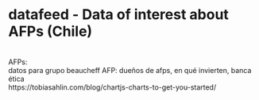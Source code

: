 # datafeed - Data of interest about AFPs (Chile)

<br>
AFPs:
<br>
datos para grupo beaucheff AFP: dueños de afps, en qué invierten, banca ética
<br>
https://tobiasahlin.com/blog/chartjs-charts-to-get-you-started/
